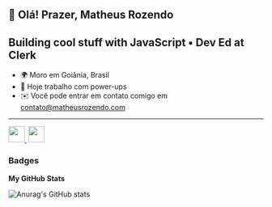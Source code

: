 ## 👋 Olá! Prazer, Matheus Rozendo
Building cool stuff with JavaScript • Dev Ed at Clerk
----------------------------------------------
* 🌍 Moro em Goiânia, Brasil
* 🌱 Hoje trabalho com power-ups
* ✉️ Você pode entrar em contato comigo em [contato@matheusrozendo.com](mailto:contato@matheusrozendo.com)
----------------------------------------------
<p align="left">          
<a href="http://www.instagram.com/mattheusrozendo" target="_blank" rel="noreferrer" style="padding-right: 3px;"> <img src="https://raw.githubusercontent.com/danielcranney/readme-generator/main/public/icons/socials/instagram.svg" width="32" height="32" /> </a> <a href="https://www.linkedin.com/in/mattheusrozendo" target="_blank" rel="noreferrer" style="padding-right: 3px;"> <img src="https://raw.githubusercontent.com/danielcranney/readme-generator/main/public/icons/socials/linkedin.svg" width="32" height="32" /> </a>
</p>

### Badges
<b>My GitHub Stats</b>

![Anurag's GitHub stats](https://github-readme-stats.vercel.app/api?username=matheusrozendo&show_icons=true&theme=radical)
